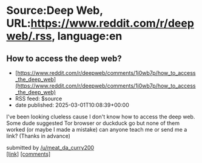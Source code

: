 # Source:Deep Web, URL:https://www.reddit.com/r/deepweb/.rss, language:en

## How to access the deep web?
 - [https://www.reddit.com/r/deepweb/comments/1j0wb7p/how_to_access_the_deep_web](https://www.reddit.com/r/deepweb/comments/1j0wb7p/how_to_access_the_deep_web)
 - RSS feed: $source
 - date published: 2025-03-01T10:08:39+00:00

<!-- SC_OFF --><div class="md"><p>I&#39;ve been looking clueless cause I don&#39;t know how to access the deep web. Some dude suggested Tor browser or duckduck go but none of them worked (or maybe I made a mistake) can anyone teach me or send me a link? (Thanks in advance)</p> </div><!-- SC_ON --> &#32; submitted by &#32; <a href="https://www.reddit.com/user/meat_da_curry200"> /u/meat_da_curry200 </a> <br/> <span><a href="https://www.reddit.com/r/deepweb/comments/1j0wb7p/how_to_access_the_deep_web/">[link]</a></span> &#32; <span><a href="https://www.reddit.com/r/deepweb/comments/1j0wb7p/how_to_access_the_deep_web/">[comments]</a></span>

